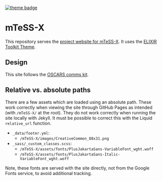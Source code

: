 [![theme badge](https://img.shields.io/badge/ELIXIR%20toolkit%20theme-jekyll-blue?color=0d6efd)](https://github.com/ELIXIR-Belgium/elixir-toolkit-theme)

# mTeSS-X

This repository serves the [project website for mTeSS-X](https://elixirtess.github.io/mTeSS-X/). It uses the [ELIXIR Toolkit Theme](https://elixir-belgium.github.io/elixir-toolkit-theme/). 

## Design

This site follows the [OSCARS comms kit](https://www.oscars-project.eu/sites/default/files/2024-12/OSCARS-FundedProjects-CommsKit.pdf).

## Relative vs. absolute paths

There are a few assets which are loaded using an absolute path. 
These work correctly when viewing the site through GitHub Pages as intended (with `/mTeSS-X/` at the root). 
They do not work correctly when running the site locally with Jekyll. It must be possible to correct this with the Liquid `relative_url` function.

- `_data/footer.yml`:
  - `/mTeSS-X/images/CreativeCommon_88x31.png`
- `_sass/_custom_classes.scss`:
  - `/mTeSS-X/assets/fonts/PlusJakartaSans-VariableFont_wght.woff`
  - `/mTeSS-X/assets/fonts/PlusJakartaSans-Italic-VariableFont_wght.woff`

Note, these fonts are served with the site directly, not from the Google Fonts service, to avoid additional tracking. 